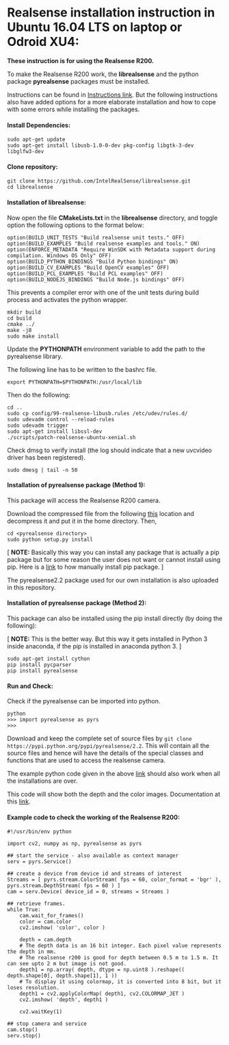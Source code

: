 # Realsense installation instruction in Ubuntu 16.04 LTS on laptop or Odroid XU4:

**These instruction is for using the Realsense R200.**

To make the Realsense R200 work, the **librealsense** and the python package **pyrealsense** packages must be installed.

Instructions can be found in [Instructions link](https://github.com/IntelRealSense/librealsense/blob/master/doc/installation.md).
But the following instructions also have added options for a more elaborate installation and how to cope with some errors while installing the packages.

#### Install Dependencies:
```
sudo apt-get update
sudo apt-get install libusb-1.0-0-dev pkg-config libgtk-3-dev libglfw3-dev
```

#### Clone repository:
```
git clone https://github.com/IntelRealSense/librealsense.git 
cd librealsense 
```

#### Installation of librealsense:

Now open the file **CMakeLists.txt** in the **librealsense** directory, and toggle option the following options to the format below:

```
option(BUILD_UNIT_TESTS "Build realsense unit tests." OFF)
option(BUILD_EXAMPLES "Build realsense examples and tools." ON)
option(ENFORCE_METADATA "Require WinSDK with Metadata support during compilation. Windows OS Only" OFF)
option(BUILD_PYTHON_BINDINGS "Build Python bindings" ON)
option(BUILD_CV_EXAMPLES "Build OpenCV examples" OFF)
option(BUILD_PCL_EXAMPLES "Build PCL examples" OFF)
option(BUILD_NODEJS_BINDINGS "Build Node.js bindings" OFF)
```

This prevents a compiler error with one of the unit tests during build process and activates the python wrapper.

```
mkdir build
cd build
cmake ../
make -j8 
sudo make install 
```

Update the **PYTHONPATH** environment variable to add the path to the pyrealsense library.

The following line has to be written to the bashrc file.
```
export PYTHONPATH=$PYTHONPATH:/usr/local/lib
```

Then do the following:

```
cd ..
sudo cp config/99-realsense-libusb.rules /etc/udev/rules.d/ 
sudo udevadm control --reload-rules 
sudo udevadm trigger 
sudo apt-get install libssl-dev 
./scripts/patch-realsense-ubuntu-xenial.sh 
```

Check dmsg to verify install (the log should indicate that a new uvcvideo driver has been registered).

```
sudo dmesg | tail -n 50 
```

#### Installation of pyrealsense package (Method 1):

This package will access the Realsense R200 camera.

Download the compressed file from the following [this](https://pypi.python.org/pypi/pyrealsense/2.2) location and decompress it and put it in the home directory.
Then, 

```
cd <pyrealsense directory>
sudo python setup.py install
```

[ **NOTE:** Basically this way you can install any package that is actually a pip package but for some reason the user does not want or cannot install using pip.
Here is a [link](https://stackoverflow.com/questions/13270877/how-to-manually-install-a-pypi-module-without-pip-easy-install) to how manually install pip package. ]

The pyrealsense2.2 package used for our own installation is also uploaded in this repository.

#### Installation of pyrealsense package (Method 2):

This package can also be installed using the pip install directly (by doing the following):

[ **NOTE:** This is the better way. But this way it gets installed in Python 3 inside anaconda, if the pip is installed in anaconda python 3. ]

```
sudo apt-get install cython
pip install pycparser
pip install pyrealsense
```

#### Run and Check:
Check if the pyrealsense can be imported into python.

```
python
>>> import pyrealsense as pyrs
>>>
```

Download and keep the complete set of source files by `git clone https://pypi.python.org/pypi/pyrealsense/2.2`.
This will contain all the source files and hence will have the details of the special classes and functions that are used to access the realsense camera. 

The example python code given in the above [link](https://pypi.python.org/pypi/pyrealsense/2.2) should also work when all the installations are over.

This code will show both the depth and the color images.
Documentation at this [link](http://pyrealsense.readthedocs.io/en/master/pyrealsense.html#module-pyrealsense.core).

#### Example code to check the working of the Realsense R200:

```
#!/usr/bin/env python

import cv2, numpy as np, pyrealsense as pyrs

## start the service - also available as context manager
serv = pyrs.Service()

## create a device from device id and streams of interest
Streams = [ pyrs.stream.ColorStream( fps = 60, color_format = 'bgr' ), pyrs.stream.DepthStream( fps = 60 ) ]
cam = serv.Device( device_id = 0, streams = Streams )

## retrieve frames.
while True:
    cam.wait_for_frames()
    color = cam.color
    cv2.imshow( 'color', color )
    
    depth = cam.depth   
    # The depth data is an 16 bit integer. Each pixel value represents the depth in mm. 
    # The realsense r200 is good for depth between 0.5 m to 1.5 m. It can see upto 2 m but image is not good.
    depth1 = np.array( depth, dtype = np.uint8 ).reshape(( depth.shape[0], depth.shape[1], 1 ))     
    # To display it using colormap, it is converted into 8 bit, but it loses resolution.
    depth1 = cv2.applyColorMap( depth1, cv2.COLORMAP_JET )
    cv2.imshow( 'depth', depth1 )
    
    cv2.waitKey(1)

## stop camera and service
cam.stop()
serv.stop()

```


